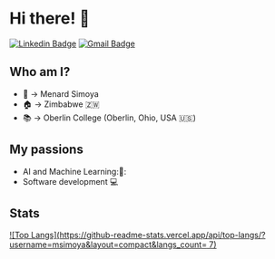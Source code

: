 # Hi there! 👋

[![Linkedin Badge](https://img.shields.io/badge/-LinkedIn-blue?style=flat-square&logo=Linkedin&logoColor=white&link=https://www.linkedin.com/in/iago-mendes-21a2361a2/)](https://www.linkedin.com/in/menard-simoya-079653236/)
[![Gmail Badge](https://img.shields.io/badge/-Email-c14438?style=flat-square&logo=Gmail&logoColor=white&link=mailto:msimoya@oberlin.edu)](mailto:msimoya@oberlin.edu)

## Who am I?

- :man: → Menard Simoya
- :house: → Zimbabwe 🇿🇼
- :books: → Oberlin College (Oberlin, Ohio, USA 🇺🇸)

## My passions

- AI and Machine Learning:🤖:
- Software development :computer:

## Stats

[![Top Langs](https://github-readme-stats.vercel.app/api/top-langs/?username=msimoya&layout=compact&langs_count= 7)](https://github.com/msimoya)
